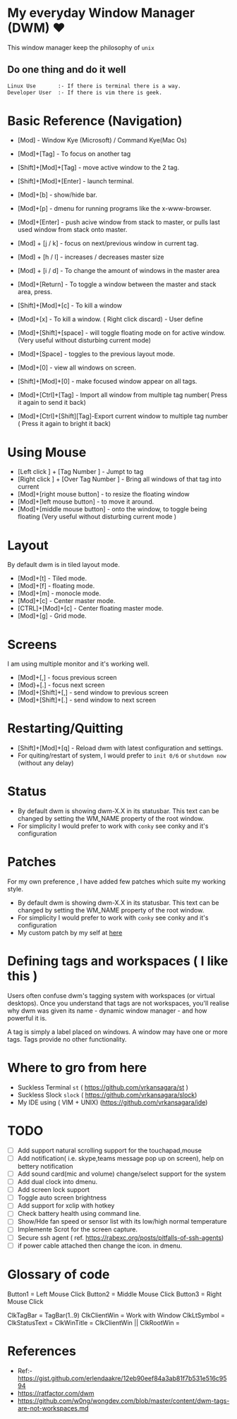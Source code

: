 # My everyday Window Manager (DWM) :heart:

This window manager keep the philosophy of `unix`

## Do one thing and do it well

~~~bash
Linux Use		:- If there is terminal there is a way.
Developer User	:- If there is vim there is geek.

~~~

# Basic Reference (Navigation)

- [Mod]					- Window Kye (Microsoft) / Command Kye(Mac Os)
- [Mod]+[Tag]				- To focus on another tag
- [Shift]+[Mod]+[Tag]		- move active window to the 2 tag.
- [Shift]+[Mod]+[Enter]   - launch terminal.
- [Mod]+[b]               - show/hide bar.
- [Mod]+[p]               - dmenu for running programs like the x-www-browser.
- [Mod]+[Enter]           - push acive window from stack to master, or pulls last used window from stack onto master.
- [Mod] + [j / k]         - focus on next/previous window in current tag.
- [Mod] + [h / l]         - increases / decreases master size
- [Mod] + [i / d]         - To change the amount of windows in the master area
- [Mod]+[Return]			- To toggle a window between the master and stack area, press.
- [Shift]+[Mod]+[c]		- To kill a window
- [Mod]+[x]				- To kill a window. ( Right click discard) - User define
- [Mod]+[Shift]+[space]	- will toggle floating mode on for active window. (Very useful without disturbing current mode)
- [Mod]+[Space]           - toggles to the previous layout mode.


- [Mod]+[0]               - view all windows on screen.
- [Shift]+[Mod]+[0]       - make focused window appear on all tags.

- [Mod]+[Ctrl]+[Tag] 		- Import all window from multiple tag number( Press it again to send it back)
- [Mod]+[Ctrl]+[Shift][Tag]-Export current window to multiple tag number ( Press it again to bright it back) 

# Using Mouse
- [Left click ] + [Tag Number ]		- Jumpt to tag
- [Right click ] + [Over Tag Number ] - Bring all windows of that tag into current
- [Mod]+[right mouse button]			- to resize the floating window
- [Mod]+[left mouse button]			- to move it around.
- [Mod]+[middle mouse button]			- onto the window, to toggle being floating (Very useful without disturbing current mode )

# Layout
By default dwm is in tiled layout mode.
- [Mod]+[t]               - Tiled mode.
- [Mod]+[f]               - floating mode.
- [Mod]+[m]               - monocle mode.
- [Mod]+[c]				- Center master mode.
- [CTRL]+[Mod]+[c]		- Center floating master mode.
- [Mod]+[g]				- Grid mode.

# Screens
I am using multiple monitor and it's working well.
- [Mod]+[,]				- focus previous screen
- [Mod}+[.]				- focus next screen
- [Mod]+[Shift]+[,]		- send window to previous screen
- [Mod]+[Shift]+[.]		- send window to next screen

# Restarting/Quitting
- [Shift]+[Mod]+[q]		- Reload dwm with latest configuration and settings.
- For quiting/restart of system, I would prefer to `init 0/6` or `shutdown now` (without any delay)

# Status
- By default dwm is showing dwm-X.X in its statusbar. This text can be changed by setting the WM_NAME property of the root window.
- For simplicity I would prefer to work with `conky` see conky and it's configuration


# Patches
For my own preference , I have added few patches which suite my working style.

- By default dwm is showing dwm-X.X in its statusbar. This text can be changed by setting the WM_NAME property of the root window.
- For simplicity I would prefer to work with `conky` see conky and it's configuration
- My custom patch by my self at [here](https://github.com/vrkansagara/dwm/blob/master/dwm.c#L721)

# Defining tags and workspaces ( I like this )
Users often confuse dwm's tagging system with workspaces (or virtual desktops). Once you understand that tags are not workspaces, you'll realise why dwm was given its name - dynamic window manager - and how powerful it is.

A tag is simply a label placed on windows. A window may have one or more tags. Tags provide no other functionality.

# Where to gro from here
- Suckless Terminal `st` ( https://github.com/vrkansagara/st )
- Suckless Slock `slock` ( https://github.com/vrkansagara/slock) 
- My IDE using ( VIM + UNIX)  (https://github.com/vrkansagara/ide)

# TODO
- [ ] Add support natural scrolling support for the touchapad,mouse
- [ ] Add notification( i.e. skype,teams message pop up on screen), help on
  bettery notification
- [ ] Add sound card(mic and volume) change/select support for the system 
- [ ] Add dual clock into dmenu.
- [ ] Add screen lock support
- [ ] Toggle auto screen brightness 
- [ ] Add support for xclip with hotkey
- [ ] Check battery health using command line.
- [ ] Show/Hde fan speed or sensor list with its low/high normal temperature
- [ ] Implemente Scrot for the screen capture.
- [ ] Secure ssh agent ( ref. https://rabexc.org/posts/pitfalls-of-ssh-agents)
- [ ] if power cable attached then change the icon. in dmenu.

# Glossary of code
Button1 = Left Mouse Click
Button2 = Middle Mouse Click
Button3 = Right Mouse Click

ClkTagBar = TagBar(1..9)
ClkClientWin = Work with Window
ClkLtSymbol = 
ClkStatusText = 
ClkWinTitle = 
ClkClientWin || ClkRootWin = 

# References
- Ref:- https://gist.github.com/erlendaakre/12eb90eef84a3ab81f7b531e516c9594
- https://ratfactor.com/dwm
- https://github.com/w0ng/wongdev.com/blob/master/content/dwm-tags-are-not-workspaces.md
